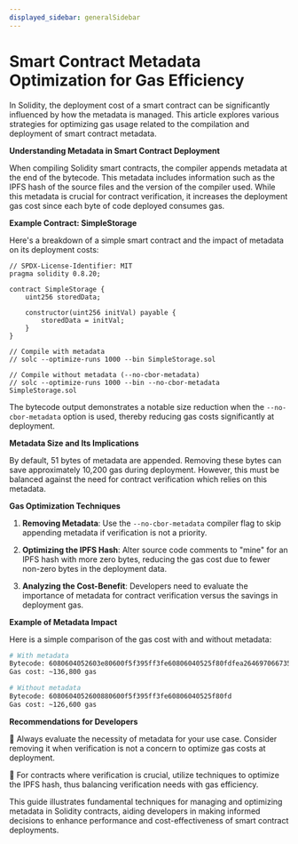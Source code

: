 ```yaml
---
displayed_sidebar: generalSidebar
---
```


# Smart Contract Metadata Optimization for Gas Efficiency

In Solidity, the deployment cost of a smart contract can be significantly influenced by how the metadata is managed. This article explores various strategies for optimizing gas usage related to the compilation and deployment of smart contract metadata.

**Understanding Metadata in Smart Contract Deployment**

When compiling Solidity smart contracts, the compiler appends metadata at the end of the bytecode. This metadata includes information such as the IPFS hash of the source files and the version of the compiler used. While this metadata is crucial for contract verification, it increases the deployment gas cost since each byte of code deployed consumes gas.

**Example Contract: SimpleStorage**

Here's a breakdown of a simple smart contract and the impact of metadata on its deployment costs:

```solidity
// SPDX-License-Identifier: MIT
pragma solidity 0.8.20;

contract SimpleStorage {
    uint256 storedData;

    constructor(uint256 initVal) payable {
        storedData = initVal;
    }
}

// Compile with metadata
// solc --optimize-runs 1000 --bin SimpleStorage.sol

// Compile without metadata (--no-cbor-metadata)
// solc --optimize-runs 1000 --bin --no-cbor-metadata SimpleStorage.sol
```

The bytecode output demonstrates a notable size reduction when the `--no-cbor-metadata` option is used, thereby reducing gas costs significantly at deployment.

**Metadata Size and Its Implications**

By default, 51 bytes of metadata are appended. Removing these bytes can save approximately 10,200 gas during deployment. However, this must be balanced against the need for contract verification which relies on this metadata.

**Gas Optimization Techniques**

1. **Removing Metadata**: Use the `--no-cbor-metadata` compiler flag to skip appending metadata if verification is not a priority.
2. **Optimizing the IPFS Hash**: Alter source code comments to "mine" for an IPFS hash with more zero bytes, reducing the gas cost due to fewer non-zero bytes in the deployment data.

3. **Analyzing the Cost-Benefit**: Developers need to evaluate the importance of metadata for contract verification versus the savings in deployment gas.

**Example of Metadata Impact**

Here is a simple comparison of the gas cost with and without metadata:

```bash
# With metadata
Bytecode: 6080604052603e80600f5f395ff3fe60806040525f80fdfea2646970667358221220...
Gas cost: ~136,800 gas

# Without metadata
Bytecode: 6080604052600880600f5f395ff3fe60806040525f80fd
Gas cost: ~126,600 gas
```

**Recommendations for Developers**

🌟 Always evaluate the necessity of metadata for your use case. Consider removing it when verification is not a concern to optimize gas costs at deployment.

🌟 For contracts where verification is crucial, utilize techniques to optimize the IPFS hash, thus balancing verification needs with gas efficiency.

This guide illustrates fundamental techniques for managing and optimizing metadata in Solidity contracts, aiding developers in making informed decisions to enhance performance and cost-effectiveness of smart contract deployments.
